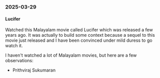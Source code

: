 ### 2025-03-29
#### Lucifer
Watched this Malayalam movie called Lucifer which was released a few years ago. It was actually to build some context because a sequel to this movie just released and I have been convinced under mild duress to go watch it.

I haven't watched a lot of Malayalam movies, but here are a few observations:

- Prithviraj Sukumaran 

